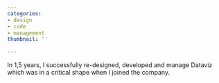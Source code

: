 ```yaml
---
categories:
- design
- code
- management
thumbnail: ''

---
```

In 1,5 years, I successfully re-designed, developed and manage Dataviz which was in a critical shape when I joined the company.